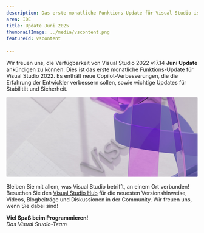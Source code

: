 ```yaml
---
description: Das erste monatliche Funktions-Update für Visual Studio ist da!
area: IDE
title: Update Juni 2025
thumbnailImage: ../media/vscontent.png
featureId: vscontent

---
```



Wir freuen uns, die Verfügbarkeit von Visual Studio 2022 v17.14 **Juni Update** ankündigen zu können. Dies ist das erste monatliche Funktions-Update für Visual Studio 2022. Es enthält neue Copilot-Verbesserungen, die die Erfahrung der Entwickler verbessern sollen, sowie wichtige Updates für Stabilität und Sicherheit.

![Hero](../media/hero.png)

Bleiben Sie mit allem, was Visual Studio betrifft, an einem Ort verbunden! Besuchen Sie den [Visual Studio Hub](https://aka.ms/vshub) für die neuesten Versionshinweise, Videos, Blogbeiträge und Diskussionen in der Community. Wir freuen uns, wenn Sie dabei sind!

**Viel Spaß beim Programmieren!**  
*Das Visual Studio-Team*
